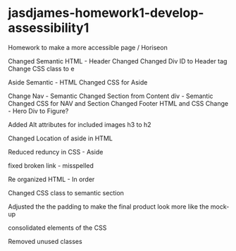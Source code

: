# jasdjames-homework1-develop-assessibility1
Homework to make a more accessible page / Horiseon 


Changed Semantic HTML - Header
Changed Changed Div ID to Header tag 
Change CSS class to e

Aside Semantic - HTML 
Changed CSS for Aside 

Change Nav - Semantic 
Changed Section from Content div - Semantic 
Changed CSS for NAV and Section
Changed Footer HTML and CSS
Change - Hero Div to Figure? 


 Added Alt attributes for included images 
h3 to h2 

 Changed Location of aside in HTML 

Reduced reduncy in CSS - Aside 

fixed broken link - misspelled 

Re organized HTML - In order 

Changed CSS class to semantic section

Adjusted the the padding to make the final product look more like the mock-up

consolidated elements of the CSS

Removed unused classes 
